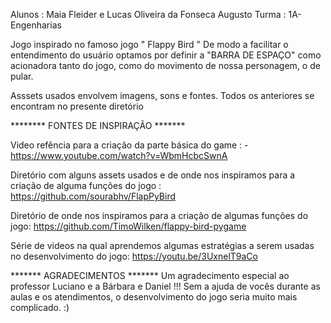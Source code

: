  Alunos : Maia Fleider e Lucas Oliveira da Fonseca Augusto 
 Turma : 1A-Engenharias


 Jogo inspirado no famoso jogo " Flappy Bird " 
 De modo a facilitar o entendimento do usuário optamos por definir a "BARRA DE ESPAÇO" como acionadora tanto do jogo,
 como do movimento de nossa personagem, o de pular.

 Asssets usados envolvem imagens, sons e fontes. Todos os anteriores se encontram no presente diretório

******** FONTES DE INSPIRAÇÃO *******

 Video refência para a criação da parte básica do game :
 -https://www.youtube.com/watch?v=WbmHcbcSwnA 

 Diretório com alguns assets usados e de onde nos inspiramos para a criação de alguma funções do jogo :
 https://github.com/sourabhv/FlapPyBird

 Diretório de onde nos inspiramos para a criação de algumas funções do jogo:
 https://github.com/TimoWilken/flappy-bird-pygame

 Série de videos na qual aprendemos algumas estratégias a serem usadas no desenvolvimento do jogo:
 https://youtu.be/3UxnelT9aCo

 ******* AGRADECIMENTOS *******
 Um agradecimento especial ao professor Luciano e a Bárbara e Daniel !!! Sem a ajuda de vocês durante as aulas e os atendimentos,
 o desenvolvimento do jogo seria muito mais complicado. :)
